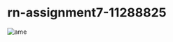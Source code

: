 # rn-assignment7-11288825

![ame](https://github.com/user-attachments/assets/bcf74311-fd53-48cb-830f-e7888aea6e89)
